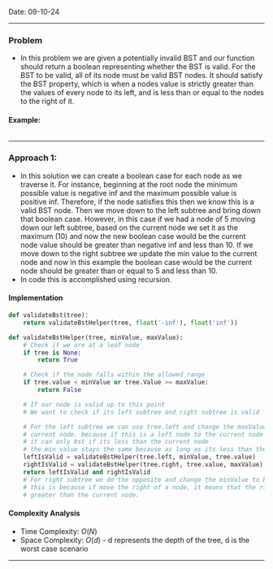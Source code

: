 Date: 09-10-24

---
### Problem

- In this problem we are given a potentially invalid BST and our function should return a boolean representing whether the BST is valid. For the BST to be valid, all of its node must be valid BST nodes. It should satisfy the BST property, which is when a nodes value is strictly greater than the values of every node to its left, and is less than or equal to the nodes to the right of it.

#### Example:

```python

```

---
### Approach 1: 

- In this solution we can create a boolean case for each node as we traverse it. For instance, beginning at the root node the minimum possible value is negative inf and the maximum possible value is positive inf. Therefore, if the node satisfies this then we know this is a valid BST node. Then we move down to the left subtree and bring down that boolean case. However, in this case if we had a node of 5 moving down our left subtree, based on the current node we set it as the maximum (10) and now the new boolean case would be the current node value should be greater than negative inf and less than 10. If we move down to the right subtree we update the min value to the current node and now in this example the boolean case would be the current node should be greater than or equal to 5 and less than 10. 
- In code this is accomplished using recursion.
  
#### Implementation

```python
def validateBst(tree):
    return validateBstHelper(tree, float('-inf'), float('inf'))

def validateBstHelper(tree, minValue, maxValue):
    # Check if we are at a leaf node
    if tree is None:
        return True

    # Check if the node falls within the allowed range
    if tree.value < minValue or tree.Value >= maxValue:
        return False

    # If our node is valid up to this point
    # We want to check if its left subtree and right subtree is valid

    # For the left subtree we can use tree.left and change the maxValue to the
    # current node. because if this is a left node to the current node
    # it can only bst if its less than the current node
    # the min value stays the same because as long as its less than the current node its valid
    leftIsValid = validateBstHelper(tree.left, minValue, tree.value)
    rightIsValid = validateBstHelper(tree.right, tree.value, maxValue)
    return leftIsValid and rightIsValid
    # For right subtree we do the opposite and change the minValue to be the current Node
    # this is because if move the right of a node, it means that the right node should be
    # greater than the current node.
```

#### Complexity Analysis

- Time Complexity: $O(N)$
- Space Complexity: $O(d)$ - d represents the depth of the tree, d is the worst case scenario 

---
